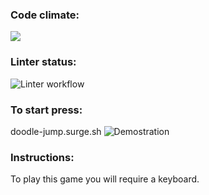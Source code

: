 ### Code climate:
<a href="https://codeclimate.com/github/iFoxtrot33/Doodle-Jump/maintainability"><img src="https://api.codeclimate.com/v1/badges/0fd123a8c70a5afa8744/maintainability" /></a>

### Linter status:
![Linter workflow](https://github.com/iFoxtrot33/Doodle-Jump/actions/workflows/lint.yml/badge.svg)

### To start press:
doodle-jump.surge.sh
![Demostration](https://user-images.githubusercontent.com/102408798/205708608-b14e2c4e-8f5d-4fd0-9217-0110ca25e94a.png)

### Instructions: 
To play this game you will require a keyboard.
